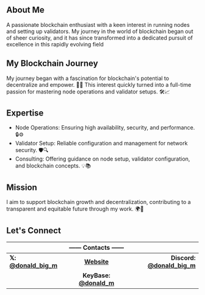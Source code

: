## About Me

A passionate blockchain enthusiast with a keen interest in running nodes and setting up validators. My journey in the world of blockchain began out of sheer curiosity, and it has since transformed into a dedicated pursuit of excellence in this rapidly evolving field


## My Blockchain Journey
My journey began with a fascination for blockchain's potential to decentralize and empower. 🔗✨ This interest quickly turned into a full-time passion for mastering node operations and validator setups. 🛠️📈

## Expertise
- Node Operations: Ensuring high availability, security, and performance. 🔒⚙️
- Validator Setup: Reliable configuration and management for network security. 🛡️🔍
- Consulting: Offering guidance on node setup, validator configuration, and blockchain concepts. 💡📚

## Mission
I aim to support blockchain growth and decentralization, contributing to a transparent and equitable future through my work. 🌍💫

## Let's Connect

|  |  —— Contacts ——  |  |
|----------|:-------------:|------:|
| **𝕏: [@donald_big_m](https://x.com/donald_big_m)** |  **[Website](https://donald-big-m.notion.site/Donald-M-07e4ec2f5c304a47a5e3e3d35aab2212?pvs=4)** | **Discord: [@donald_big_m](https://discord.com/users/960325333318512700)** |
|  |    **KeyBase: [@donald_m](https://keybase.io/donald_m)**   |  |
